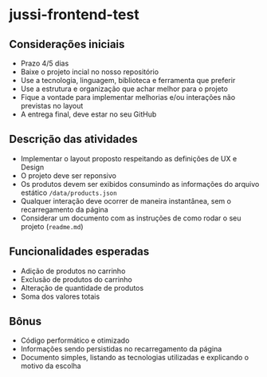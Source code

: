 # jussi-frontend-test

## Considerações iniciais

* Prazo 4/5 dias
* Baixe o projeto incial no nosso repositório
* Use a tecnologia, linguagem, biblioteca e ferramenta que preferir
* Use a estrutura e organização que achar melhor para o projeto
* Fique a vontade para implementar melhorias e/ou interações não previstas no layout
* A entrega final, deve estar no seu GitHub

## Descrição das atividades

* Implementar o layout proposto respeitando as definições de UX e Design
* O projeto deve ser reponsivo
* Os produtos devem ser exibidos consumindo as informações do arquivo estático `/data/products.json`
* Qualquer interação deve ocorrer de maneira instantânea, sem o recarregamento da página
* Considerar um documento com as instruções de como rodar o seu projeto (`readme.md`)

## Funcionalidades esperadas
* Adição de produtos no carrinho
* Exclusão de produtos do carrinho
* Alteração de quantidade de produtos
* Soma dos valores totais

## Bônus

* Código performático e otimizado
* Informações sendo persistidas no recarregamento da página
* Documento simples, listando as tecnologias utilizadas e explicando o motivo da escolha
